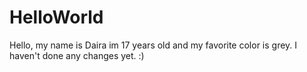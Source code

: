 # HelloWorld
Hello, my name is Daira im 17 years old and my favorite color is grey. I haven't done any changes yet. :)
